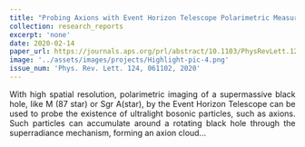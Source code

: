 ```yaml
---
title: "Probing Axions with Event Horizon Telescope Polarimetric Measurements"
collection: research_reports
excerpt: 'none'
date: 2020-02-14
paper_url: https://journals.aps.org/prl/abstract/10.1103/PhysRevLett.124.061102
image: '../assets/images/projects/Highlight-pic-4.png'
issue_num: 'Phys. Rev. Lett. 124, 061102, 2020'
---
```



<p align="justify" >With high spatial resolution, polarimetric imaging of a supermassive black hole, like M (87 star) or Sgr A(star), by the Event Horizon Telescope can be used to probe the existence of ultralight bosonic particles, such as axions. Such particles can accumulate around a rotating black hole through the superradiance mechanism, forming an axion cloud...</p>




